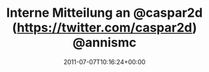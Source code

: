 ---
retweeted: false
source: <a href="http://itunes.apple.com/us/app/twitter/id409789998?mt=12" rel="nofollow">Twitter
  for Mac</a>
entities:
  hashtags: []
  symbols: []
  user_mentions:
  - name: Daniel Lohse
    screen_name: annismckenzie
    indices:
    - '32'
    - '46'
    id_str: '8489592'
    id: '8489592'
  - name: Felix Gilcher
    screen_name: Xylakant
    indices:
    - '51'
    - '60'
    id_str: '40266143'
    id: '40266143'
  urls:
  - url: http://t.co/4SHexk7
    expanded_url: http://www.youtube.com/watch?v=fhdCslFcKFU
    display_url: youtube.com/watch?v=fhdCsl…
    indices:
    - '63'
    - '82'
display_text_range:
- '0'
- '82'
favorite_count: '0'
id_str: '88914253234442240'
truncated: false
retweet_count: '0'
id: '88914253234442240'
possibly_sensitive: false
created_at: Thu Jul 07 10:16:24 +0000 2011
favorited: false
full_text: 'Interne Mitteilung an [@caspar2d](https://twitter.com/caspar2d) [@annismckenzie](https://twitter.com/annismckenzie)
  und [@Xylakant](https://twitter.com/Xylakant) :'
lang: de
quote_url: http://www.youtube.com/watch?v=fhdCslFcKFU
tags:
- pesos/twitter
date: '2011-07-07T10:16:24+00:00'
src: https://twitter.com/bascht/status/88914253234442240
original_url: https://twitter.com/bascht/status/88914253234442240
type: twitter_tweet
text: 'Interne Mitteilung an [@caspar2d](https://twitter.com/caspar2d) [@annismckenzie](https://twitter.com/annismckenzie)
  und [@Xylakant](https://twitter.com/Xylakant) :'
title: Interne Mitteilung an @caspar2d (https://twitter.com/caspar2d) @annismc

---